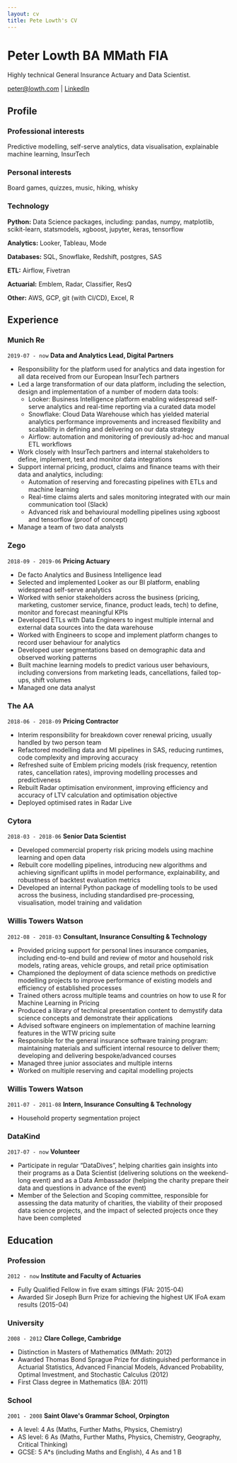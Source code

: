 ```yaml
---
layout: cv
title: Pete Lowth's CV
---
```

# Peter Lowth BA MMath FIA
Highly technical General Insurance Actuary and Data Scientist.

<div id="webaddress">
<a href="mailto:peter@lowth.com">peter@lowth.com</a>
| <a href="https://www.linkedin.com/in/pete-lowth-61527584/">LinkedIn</a>
</div>

## Profile

### Professional interests

Predictive modelling, self-serve analytics, data visualisation, explainable machine learning, InsurTech

### Personal interests

Board games, quizzes, music, hiking, whisky

### Technology

**Python:** Data Science packages, including: pandas, numpy, matplotlib, scikit-learn, statsmodels, xgboost, jupyter, keras, tensorflow

**Analytics:** Looker, Tableau, Mode

**Databases:** SQL, Snowflake, Redshift, postgres, SAS

**ETL:** Airflow, Fivetran

**Actuarial:** Emblem, Radar, Classifier, ResQ

**Other:** AWS, GCP, git (with CI/CD), Excel, R

## Experience

### Munich Re
`2019-07 - now`
__Data and Analytics Lead, Digital Partners__
- Responsibility for the platform used for analytics and data ingestion for all data received from our European InsurTech partners
- Led a large transformation of our data platform, including the selection, design and implementation of a number of modern data tools:
  - Looker: Business Intelligence platform enabling widespread self-serve analytics and real-time reporting via a curated data model
  - Snowflake: Cloud Data Warehouse which has yielded material analytics performance improvements and increased flexibility and scalability in defining and delivering on our data strategy
  - Airflow: automation and monitoring of previously ad-hoc and manual ETL workflows
- Work closely with InsurTech partners and internal stakeholders to define, implement, test and monitor data integrations
- Support internal pricing, product, claims and finance teams with their data and analytics, including: 
  - Automation of reserving and forecasting pipelines with ETLs and machine learning
  - Real-time claims alerts and sales monitoring integrated with our main communication tool (Slack)
  - Advanced risk and behavioural modelling pipelines using xgboost and tensorflow (proof of concept)
- Manage a team of two data analysts

### Zego
`2018-09 - 2019-06`
__Pricing Actuary__
- De facto Analytics and Business Intelligence lead
- Selected and implemented Looker as our BI platform, enabling widespread self-serve analytics
- Worked with senior stakeholders across the business (pricing, marketing, customer service, finance, product leads, tech) to define, monitor and forecast meaningful KPIs
- Developed ETLs with Data Engineers to ingest multiple internal and external data sources into the data warehouse
- Worked with Engineers to scope and implement platform changes to record user behaviour for analytics
- Developed user segmentations based on demographic data and observed working patterns
- Built machine learning models to predict various user behaviours, including conversions from marketing leads, cancellations, failed top-ups, shift volumes
- Managed one data analyst

### The AA
`2018-06 - 2018-09`
__Pricing Contractor__
- Interim responsibility for breakdown cover renewal pricing, usually handled by two person team
- Refactored modelling data and MI pipelines in SAS, reducing runtimes, code complexity and improving accuracy
- Refreshed suite of Emblem pricing models (risk frequency, retention rates, cancellation rates), improving modelling processes and predictiveness
- Rebuilt Radar optimisation environment, improving efficiency and accuracy of LTV calculation and optimisation objective
- Deployed optimised rates in Radar Live

### Cytora
`2018-03 - 2018-06`
__Senior Data Scientist__
- Developed commercial property risk pricing models using machine learning and open data
- Rebuilt core modelling pipelines, introducing new algorithms and achieving significant uplifts in model performance, explainability, and robustness of backtest evaluation metrics
- Developed an internal Python package of modelling tools to be used across the business, including standardised pre-processing, visualisation, model training and validation

### Willis Towers Watson
`2012-08 - 2018-03`
__Consultant, Insurance Consulting & Technology__
- Provided pricing support for personal lines insurance companies, including end-to-end build and review of motor and household risk models, rating areas, vehicle groups, and retail price optimisation
- Championed the deployment of data science methods on predictive modelling projects to improve performance of existing models and efficiency of established processes
- Trained others across multiple teams and countries on how to use R for Machine Learning in Pricing
- Produced a library of technical presentation content to demystify data science concepts and demonstrate their applications
- Advised software engineers on implementation of machine learning features in the WTW pricing suite
- Responsible for the general insurance software training program: maintaining materials and sufficient internal resource to deliver them; developing and delivering bespoke/advanced courses
- Managed three junior associates and multiple interns
- Worked on multiple reserving and capital modelling projects

### Willis Towers Watson
`2011-07 - 2011-08`
__Intern, Insurance Consulting & Technology__
- Household property segmentation project

### DataKind
`2017-07 - now`
__Volunteer__
- Participate in regular “DataDives”, helping charities gain insights into their programs as a Data Scientist (delivering solutions on the weekend-long event) and as a Data Ambassador (helping the charity prepare their data and questions in advance of the event)
- Member of the Selection and Scoping committee, responsible for assessing the data maturity of charities, the viability of their proposed data science projects, and the impact of selected projects once they have been completed 

## Education

### Profession
`2012 - now`
__Institute and Faculty of Actuaries__
- Fully Qualified Fellow in five exam sittings (FIA: 2015-04)
- Awarded Sir Joseph Burn Prize for achieving the highest UK IFoA exam results (2015-04)

### University
`2008 - 2012`
__Clare College, Cambridge__
- Distinction in Masters of Mathematics (MMath: 2012)
- Awarded Thomas Bond Sprague Prize for distinguished performance in Actuarial Statistics, Advanced Financial Models, Advanced Probability, Optimal Investment, and Stochastic Calculus (2012)
- First Class degree in Mathematics (BA: 2011)

### School
`2001 - 2008`
__Saint Olave's Grammar School, Orpington__
- A level: 4 As (Maths, Further Maths, Physics, Chemistry)
- AS level: 6 As (Maths, Further Maths, Physics, Chemistry, Geography, Critical Thinking)
- GCSE: 5 A\*s (including Maths and English), 4 As and 1 B

<!-- ### Footer

Last updated: 2020-07 -->

